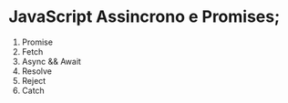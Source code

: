 # JavaScript Assincrono e Promises;

1. Promise
2. Fetch
3. Async && Await
4. Resolve
5. Reject
6. Catch